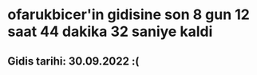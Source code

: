 # ofarukbicer'in gidisine son 8 gun 12 saat 44 dakika 32 saniye kaldi

## Gidis tarihi: 30.09.2022 :(